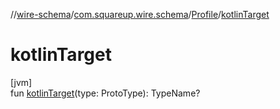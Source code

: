 //[wire-schema](../../../index.md)/[com.squareup.wire.schema](../index.md)/[Profile](index.md)/[kotlinTarget](kotlin-target.md)

# kotlinTarget

[jvm]\
fun [kotlinTarget](kotlin-target.md)(type: ProtoType): TypeName?
